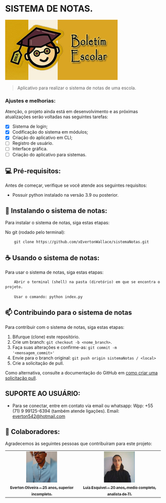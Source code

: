 # SISTEMA DE NOTAS.

<img src="img/boletim.jpg" alt="imagem representando um aluno com o nome boletim escolar ao lado direito">

> Aplicativo para realizar o sistema de notas de uma escola.

### Ajustes e melhorias:

Atenção, o projeto ainda está em desenvolvimento e as próximas atualizações serão voltadas nas seguintes tarefas:

- [x] Sistema de login;
- [x] Codificação do sistema em módulos;
- [x] Criação do aplicativo em CLI;
- [ ] Registro de usuário.
- [ ] Interface gráfica.
- [ ] Criação do aplicativo para sistemas.
## 💻 Pré-requisitos:

Antes de começar, verifique se você atende aos seguintes requisitos:
* Possuir python instalado na versão 3.9 ou posterior.

## 🚀 Instalando  o sistema de notas:

Para instalar o sistema de notas, siga estas etapas:

No git (rodado pelo terminal):
```
    git clone https://github.com/xEvertonWallace/sistemaNotas.git 
```

## ☕ Usando o sistema de notas:

Para usar o sistema de notas, siga estas etapas:

```
    Abrir o terminal (shell) na pasta (diretório) em que se encontra o projeto.

    Usar o comando: python index.py
```

## 📫 Contribuindo para o sistema de notas
Para contribuir com o sistema de notas, siga estas etapas:

1. Bifurque (clone) este repositório.
2. Crie um branch: `git checkout -b <nome_branch>`.
3. Faça suas alterações e confirme-as: `git commit -m '<mensagem_commit>'`
4. Envie para o branch original: `git push origin sistemaNotas / <local>`
5. Crie a solicitação de pull.

Como alternativa, consulte a documentação do GitHub em [como criar uma solicitação pull](https://help.github.com/en/github/collaborating-with-issues-and-pull-requests/creating-a-pull-request).

## SUPORTE AO USUÁRIO:
- Para se conectar, entre em contato via email ou whatsapp:
    Wpp: +55 (71) 9 99125-6394 (também atende ligações).
    Email: everton542@hotmail.com

## 🤝 Colaboradores:

Agradecemos às seguintes pessoas que contribuíram para este projeto:

<table>
  <tr>
    <td align="center">
      <a href="https://www.linkedin.com/in/everton-oliveira-b02a85150/">
        <img src="img/perfilEverton.jfif" width="100px;" alt="Foto de Everton Oliveira"/><br>
        <sub>
          <b>Everton Oliveira - 25 anos, superior incompleto.</b>
        </sub>
      </a>
    </td>
    <td align="center">
      <a href="https://www.linkedin.com/in/luizesquivel/">
        <img src="img/luiz.png" width="100px;" alt="Foto de Luiz Esquivel"/><br>
        <sub>
          <b>Luiz Esquivel - 20 anos, medio completo, analista de TI.</b>
        </sub>
      </a>
    </td>
  </tr>
</table>